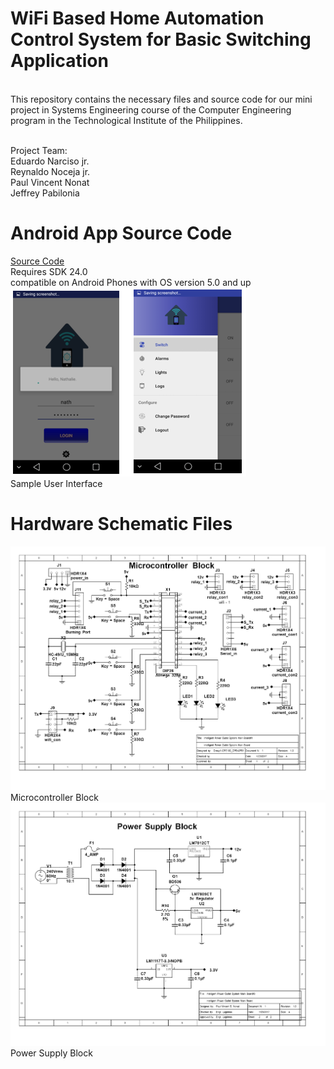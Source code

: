 # WiFi Based Home Automation Control System for Basic Switching Application
<br>This repository contains the necessary files and source code for our mini project in Systems Engineering course of the Computer Engineering program in the Technological Institute of the Philippines.

 <br>Project Team:
<br>Eduardo Narciso jr.
<br>Reynaldo Noceja jr.
<br>Paul Vincent Nonat
<br>Jeffrey Pabilonia

# Android App Source Code
[Source Code](https://github.com/paul028/SoftEng/tree/master/Android%20App/HomeControl)
<br> Requires SDK 24.0
<br> compatible on Android Phones with OS version 5.0 and up
<br>
![alt text](https://github.com/paul028/SoftEng/blob/master/Android%20App/sample%20UI%20-%20user.png)
<br> Sample User Interface

# Hardware Schematic Files
![alt text](https://github.com/paul028/SoftEng/blob/master/Schematic%20Files/schematic1.png)
<br> Microcontroller Block
![alt text](https://github.com/paul028/SoftEng/blob/master/Schematic%20Files/schematic2.png)
<br> Power Supply Block





